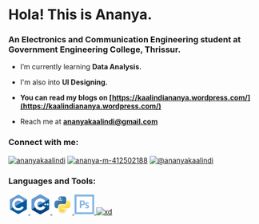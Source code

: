 <h1 align="left">Hola! This is Ananya.</h1>
<h3 align="left">An Electronics and Communication Engineering student at Government Engineering College, Thrissur.</h3>

- I’m currently learning **Data Analysis.**

- I'm also into **UI Designing.**

- **You can read my blogs on [https://kaalindiananya.wordpress.com/](https://kaalindiananya.wordpress.com/)**

- Reach me at **ananyakaalindi@gmail.com**

<h3 align="left">Connect with me:</h3>
<p align="left">
<a href="https://twitter.com/ananyakaalindi" target="blank"><img align="center" src="https://raw.githubusercontent.com/rahuldkjain/github-profile-readme-generator/master/src/images/icons/Social/twitter.svg" alt="ananyakaalindi" height="30" width="40" /></a>
<a href="https://linkedin.com/in/ananya-m-412502188" target="blank"><img align="center" src="https://raw.githubusercontent.com/rahuldkjain/github-profile-readme-generator/master/src/images/icons/Social/linked-in-alt.svg" alt="ananya-m-412502188" height="30" width="40" /></a>
<a href="https://www.hackerrank.com/ananyakaalindi" target="blank"><img align="center" src="https://raw.githubusercontent.com/rahuldkjain/github-profile-readme-generator/master/src/images/icons/Social/hackerrank.svg" alt="@ananyakaalindi" height="30" width="40" /></a>
</p>

<h3 align="left">Languages and Tools:</h3>
<p align="left"> <a href="https://www.cprogramming.com/" target="_blank"> <img src="https://raw.githubusercontent.com/devicons/devicon/master/icons/c/c-original.svg" alt="c" width="40" height="40"/> </a> <a href="https://www.w3schools.com/cpp/" target="_blank"> <img src="https://raw.githubusercontent.com/devicons/devicon/master/icons/cplusplus/cplusplus-original.svg" alt="cplusplus" width="40" height="40"/> </a> <a href="https://www.python.org" target="_blank"> <img src="https://raw.githubusercontent.com/devicons/devicon/master/icons/python/python-original.svg" alt="python" width="40" height="40"/> </a> <a href="https://www.photoshop.com/en" target="_blank"> <img src="https://raw.githubusercontent.com/devicons/devicon/master/icons/photoshop/photoshop-line.svg" alt="photoshop" width="40" height="40"/> </a> <a href="https://www.adobe.com/products/xd.html" target="_blank"> <img src="https://cdn.worldvectorlogo.com/logos/adobe-xd.svg" alt="xd" width="40" height="40"/> </a> </p>


